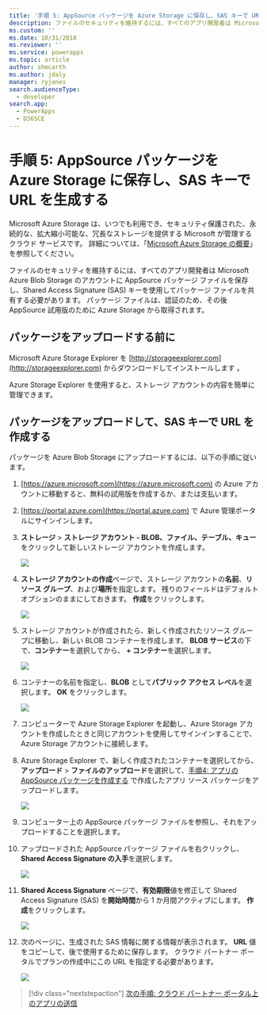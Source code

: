 ```yaml
---
title: '手順 5: AppSource パッケージを Azure Storage に保存し、SAS キーで URL を生成する (Common Data Service) | Microsoft Docs'
description: ファイルのセキュリティを維持するには、すべてのアプリ開発者は Microsoft Azure Blob Storage のアカウントに AppSource パッケージ ファイルを保存し、Shared Access Signature (SAS) キーを使用してパッケージ ファイルを共有する必要があります。 パッケージ ファイルは、認証のため、その後 AppSource 試用版のために Azure Storage から取得されます。
ms.custom: ''
ms.date: 10/31/2018
ms.reviewer: ''
ms.service: powerapps
ms.topic: article
author: shmcarth
ms.author: jdaly
manager: ryjones
search.audienceType:
  - developer
search.app:
  - PowerApps
  - D365CE
---
```

# <a name="step-5-store-your-appsource-package-on-azure-storage-and-generate-a-url-with-sas-key"></a>手順 5: AppSource パッケージを Azure Storage に保存し、SAS キーで URL を生成する

Microsoft Azure Storage は、いつでも利用でき、セキュリティ保護された、永続的な、拡大縮小可能な、冗長なストレージを提供する Microsoft が管理するクラウド サービスです。 詳細については、「[Microsoft Azure Storage の概要](https://docs.microsoft.com/azure/storage/common/storage-introduction)」を参照してください。

ファイルのセキュリティを維持するには、すべてのアプリ開発者は Microsoft Azure Blob Storage のアカウントに AppSource パッケージ ファイルを保存し、Shared Access Signature (SAS) キーを使用してパッケージ ファイルを共有する必要があります。 パッケージ ファイルは、認証のため、その後 AppSource 試用版のために Azure Storage から取得されます。

## <a name="before-you-upload-your-package"></a>パッケージをアップロードする前に

Microsoft Azure Storage Explorer を [http://storageexplorer.com](http://storageexplorer.com) からダウンロードしてインストールします 。

Azure Storage Explorer を使用すると、ストレージ アカウントの内容を簡単に管理できます。

## <a name="upload-your-package-and-generate-a-url-with-sas-key"></a>パッケージをアップロードして、SAS キーで URL を作成する

パッケージを Azure Blob Storage にアップロードするには、以下の手順に従います。

1. [https://azure.microsoft.com](https://azure.microsoft.com) の Azure アカウントに移動すると、無料の試用版を作成するか、または支払います。
2. [https://portal.azure.com](https://portal.azure.com) で Azure 管理ポータルにサインインします。
3. **ストレージ** > **ストレージ アカウント - BLOB、ファイル、テーブル、キュー**をクリックして新しいストレージ アカウントを作成します。
    
   ![](media/appsource-storageaccount-pic1.png)

4. **ストレージ アカウントの作成**ページで、ストレージ アカウントの**名前**、**リソース グループ**、および**場所**を指定します。 残りのフィールドはデフォルト オプションのままにしておきます。 **作成**をクリックします。 

   ![](media/appsource-storageaccount-pic2.png)
 
  
5. ストレージ アカウントが作成されたら、新しく作成されたリソース グループに移動し、新しい BLOB コンテナーを作成します。 **BLOB サービス**の下で、**コンテナー**を選択してから、 **+ コンテナー**を選択します。

   ![](media/appsource-storageaccount-pic3.png)

6. コンテナーの名前を指定し、**BLOB** として**パブリック アクセス レベル**を選択します。 **OK** をクリックします。

   ![](media/appsource-storageaccount-pic4.png)

7. コンピューターで Azure Storage Explorer を起動し、Azure Storage アカウントを作成したときと同じアカウントを使用してサインインすることで、Azure Storage アカウントに接続します。

8. Azure Storage Explorer で、新しく作成されたコンテナーを選択してから、**アップロード** > **ファイルのアップロード**を選択して、[手順4: アプリの AppSource パッケージを作成する](create-package-app-appsource.md) で作成したアプリ ソース パッケージをアップロードします。 

   ![](media/appsource-storageaccount-pic5.png)

9. コンピューター上の AppSource パッケージ ファイルを参照し、それをアップロードすることを選択します。

10. アップロードされた AppSource パッケージ ファイルを右クリックし、**Shared Access Signature の入手**を選択します。

    ![](media/appsource-storageaccount-pic6.png)

11. **Shared Access Signature** ページで、**有効期限**値を修正して Shared Access Signature (SAS) を**開始時間**から 1 か月間アクティブにします。 **作成**をクリックします。

    ![](media/appsource-storageaccount-pic7.png)

12. 次のページに、生成された SAS 情報に関する情報が表示されます。 **URL** 値をコピーして、後で使用するために保存します。 クラウド パートナー ポータルでプランの作成中にこの URL を指定する必要があります。

    ![](media/appsource-storageaccount-pic8.png)


> [!div class="nextstepaction"]
> [次の手順: クラウド パートナー ポータル上のアプリの送信](next-steps-submit-app-cloud-partner-portal.md)